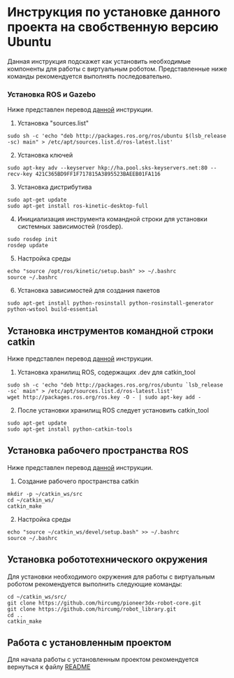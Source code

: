 # Инструкция по установке данного проекта на свобственную версию Ubuntu

Данная инструкция подскажет как установить необходимые компоненты для работы 
с виртуальным роботом. Представленные ниже команды рекомендуется выполнять 
последовательно.

### Установка ROS и Gazebo

Ниже представлен перевод 
[данной](http://wiki.ros.org/kinetic/Installation/Ubuntu)
инструкции.

1. Установка "sources.list"
```
sudo sh -c 'echo "deb http://packages.ros.org/ros/ubuntu $(lsb_release -sc) main" > /etc/apt/sources.list.d/ros-latest.list'
```

2. Установка ключей
```
sudo apt-key adv --keyserver hkp://ha.pool.sks-keyservers.net:80 --recv-key 421C365BD9FF1F717815A3895523BAEEB01FA116
```

3. Установка дистрибутива
```
sudo apt-get update
sudo apt-get install ros-kinetic-desktop-full
```

4. Инициализация инструмента командной строки 
для установки системных зависимостей (rosdep).
```
sudo rosdep init
rosdep update
```

5. Настройка среды
```
echo "source /opt/ros/kinetic/setup.bash" >> ~/.bashrc
source ~/.bashrc
```

6. Установка зависимостей для создания пакетов
```
sudo apt-get install python-rosinstall python-rosinstall-generator python-wstool build-essential
```

## Установка инструментов командной строки catkin

Ниже представлен перевод 
[данной](http://catkin-tools.readthedocs.io/en/latest/installing.html)
инструкции.


1. Установка хранилищ ROS, содержащих .dev для catkin_tool
```
sudo sh -c 'echo "deb http://packages.ros.org/ros/ubuntu `lsb_release -sc` main" > /etc/apt/sources.list.d/ros-latest.list'
wget http://packages.ros.org/ros.key -O - | sudo apt-key add -
```

2. После установки хранилищ ROS следует установить catkin_tool
```
sudo apt-get update
sudo apt-get install python-catkin-tools
```

## Установка рабочего пространства ROS

Ниже представлен перевод 
[данной](http://wiki.ros.org/ROS/Tutorials/InstallingandConfiguringROSEnvironment)
инструкции.

1. Cоздание рабочего пространства catkin
```
mkdir -p ~/catkin_ws/src
cd ~/catkin_ws/
catkin_make
```

2. Настройка среды
```
echo "source ~/catkin_ws/devel/setup.bash" >> ~/.bashrc
source ~/.bashrc
```

## Установка робототехнического окружения

Для установки необходимого окружения для работы с виртуальным роботом
рекомендуется выполнить следующие команды:
```
cd ~/catkin_ws/src/
git clone https://github.com/hircumg/pioneer3dx-robot-core.git
git clone https://github.com/hircumg/robot_library.git
cd ..
catkin_make
```

## Работа с установленным проектом

Для начала работы с установленным проектом рекомендуется вернуться к файлу
[README](README.md)